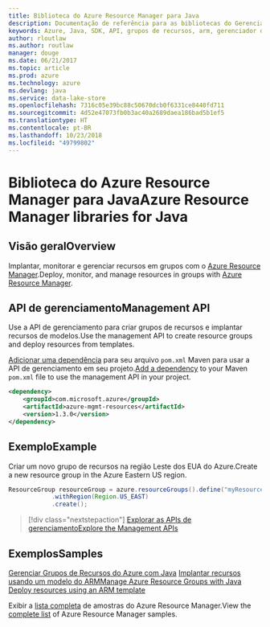 ```yaml
---
title: Biblioteca do Azure Resource Manager para Java
description: Documentação de referência para as bibliotecas do Gerenciador de Recursos de Java
keywords: Azure, Java, SDK, API, grupos de recursos, arm, gerenciador de recursos
author: rloutlaw
ms.author: routlaw
manager: douge
ms.date: 06/21/2017
ms.topic: article
ms.prod: azure
ms.technology: azure
ms.devlang: java
ms.service: data-lake-store
ms.openlocfilehash: 7316c05e39bc88c50670dcb0f6331ce8440fd711
ms.sourcegitcommit: 4d52e47073fb0b3ac40a2689daea186bad5b1ef5
ms.translationtype: HT
ms.contentlocale: pt-BR
ms.lasthandoff: 10/23/2018
ms.locfileid: "49799802"
---
```

# <a name="azure-resource-manager-libraries-for-java"></a><span data-ttu-id="03e61-104">Biblioteca do Azure Resource Manager para Java</span><span class="sxs-lookup"><span data-stu-id="03e61-104">Azure Resource Manager libraries for Java</span></span>

## <a name="overview"></a><span data-ttu-id="03e61-105">Visão geral</span><span class="sxs-lookup"><span data-stu-id="03e61-105">Overview</span></span>

<span data-ttu-id="03e61-106">Implantar, monitorar e gerenciar recursos em grupos com o [Azure Resource Manager](https://docs.microsoft.com/azure/azure-resource-manager/resource-group-overview).</span><span class="sxs-lookup"><span data-stu-id="03e61-106">Deploy, monitor, and manage resources in groups with [Azure Resource Manager](https://docs.microsoft.com/azure/azure-resource-manager/resource-group-overview).</span></span>

## <a name="management-api"></a><span data-ttu-id="03e61-107">API de gerenciamento</span><span class="sxs-lookup"><span data-stu-id="03e61-107">Management API</span></span>

<span data-ttu-id="03e61-108">Use a API de gerenciamento para criar grupos de recursos e implantar recursos de modelos.</span><span class="sxs-lookup"><span data-stu-id="03e61-108">Use the management API to create resource groups and deploy resources from templates.</span></span>

<span data-ttu-id="03e61-109">[Adicionar uma dependência](https://maven.apache.org/guides/getting-started/index.html#How_do_I_use_external_dependencies) para seu arquivo `pom.xml` Maven para usar a API de gerenciamento em seu projeto.</span><span class="sxs-lookup"><span data-stu-id="03e61-109">[Add a dependency](https://maven.apache.org/guides/getting-started/index.html#How_do_I_use_external_dependencies) to your Maven `pom.xml` file to use the management API in your project.</span></span>


```XML
<dependency>
    <groupId>com.microsoft.azure</groupId>
    <artifactId>azure-mgmt-resources</artifactId>
    <version>1.3.0</version>
</dependency>
```

## <a name="example"></a><span data-ttu-id="03e61-110">Exemplo</span><span class="sxs-lookup"><span data-stu-id="03e61-110">Example</span></span>

<span data-ttu-id="03e61-111">Criar um novo grupo de recursos na região Leste dos EUA do Azure.</span><span class="sxs-lookup"><span data-stu-id="03e61-111">Create a new resource group in the Azure Eastern US region.</span></span>

```java
ResourceGroup resourceGroup = azure.resourceGroups().define("myResourceGroup")
            .withRegion(Region.US_EAST)
            .create();
```

> [!div class="nextstepaction"]
> [<span data-ttu-id="03e61-112">Explorar as APIs de gerenciamento</span><span class="sxs-lookup"><span data-stu-id="03e61-112">Explore the Management APIs</span></span>](/java/api/overview/azure/resources/management)

## <a name="samples"></a><span data-ttu-id="03e61-113">Exemplos</span><span class="sxs-lookup"><span data-stu-id="03e61-113">Samples</span></span>

<span data-ttu-id="03e61-114">[Gerenciar Grupos de Recursos do Azure com Java][1] 
[Implantar recursos usando um modelo do ARM][2]</span><span class="sxs-lookup"><span data-stu-id="03e61-114">[Manage Azure Resource Groups with Java][1] 
[Deploy resources using an ARM template][2]</span></span>

[1]: https://github.com/Azure-Samples/resources-java-manage-resource-group
[2]: https://github.com/Azure-Samples/resources-java-deploy-using-arm-template

<span data-ttu-id="03e61-115">Exibir a [lista completa](https://azure.microsoft.com/resources/samples/?platform=java&term=resource) de amostras do Azure Resource Manager.</span><span class="sxs-lookup"><span data-stu-id="03e61-115">View the [complete list](https://azure.microsoft.com/resources/samples/?platform=java&term=resource) of Azure Resource Manager samples.</span></span>
